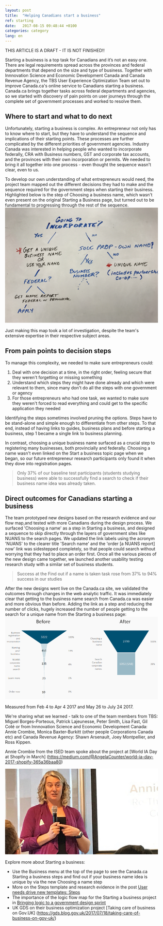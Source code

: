 ```yaml
---
layout: post
title:  "Helping Canadians start a business"
ref: starting
date:   2017-08-15 09:48:44 +0100
categories: category
lang: en
---
```


THIS ARTICLE IS A DRAFT - IT IS NOT FINISHED!!

Starting a business is a top task for Canadians and it’s not an easy one. There are legal requirements spread across the provinces and federal departments that depend on the size and type of business. Together with Innnovation Science and Economic Development Canada and Canada Revenue Agency, the TBS User Experience Optimization Team set out to improve Canada.ca's online service to Canadians starting a business. Canada.ca brings together tasks across federal departments and agencies, so we started with discovery of pain points on user journeys through the complete set of government processes and worked to resolve them.  

## Where to start and what to do next
Unfortunately, starting a business is complex. An entrepreneur not only has to know where to start, but they have to understand the sequence and implications of their starting points. These processes are further complicated by the different priorities of government agencies. Industry Canada was interested in helping people who wanted to incorporate federally, CRA with Business numbers, GST and corporate tax accounts, and the provinces with their own incorporation or permits. We needed to bring it all together into one process - even thought the sequence wasn't clear, even to us.

To develop our own understanding of what entrepreneurs would need, the project team mapped out the different decisions they had to make and the sequence required for the government steps when starting their business.  Highlighted below is the step of Choosing a business name, which wasn't even present on the original Starting a Business page, but turned out to be fundamental to progressing through the rest of the sequence. 
![Decisions and subsequent steps to name a business](/images/Naming_a_business_decisions.JPG  "Decision points to name a business")

Just making this map took a lot of investigation, despite the team's extensive expertise in their respective subject areas. 

## From pain points to decision steps

To manage this complexity, we needed to make sure entrepreneurs could:
1. Deal with one decision at a time, in the right order, feeling secure that they weren't forgetting or missing something 
2. Understand which steps they might have done already and which were relevant to them, since many don't do all the steps with one government or agency
3. For those entrepreneurs who had one task, we wanted to make sure they weren't forced to read everything and could get to the specific application they needed

Identifying the steps sometimes involved pruning the options. Steps have to be stand-alone and simple enough to differentiate from other steps. To that end, instead of having links to guides, business plans and before starting a business, step 1 became a single link to business planning. 

In contrast, choosing a unique business name surfaced as a crucial step to registering many businesses, both provincially and federally. Choosing a name wasn't even linked on the Start a business topic page when we began, so our future entrepreneur research participants only found it when they dove into registration pages. 
>Only 37% of our baseline test participants (students studying business) were able to successfully find a search to check if their business name idea was already taken. 

## Direct outcomes for Canadians starting a business

The team prototyped new designs based on the research evidence and our flow map,and tested with more Canadians during the design process. We surfaced 'Choosing a name' as a step in Starting a business, and designed a sequence to skip directly through the layers of government sites like NUANS to the search pages. We updated the link labels using the acronym 'NUANS' to the clearer title 'Search name' and the 'order [a NUANS report] now' link was sidestepped completely, so that people could search without worrying that they had to place an order first. Once all the various pieces of the new design came together, we launched another usability testing research study with a similar set of business students. 
>Success at the Find out if a name is taken task rose from 37% to 94% success in our studies 

After the new designs went live on the Canada.ca site, we validated the outcomes through changes in the web analytic traffic.  It was immediately clear that getting to the business name search from Canada.ca was easier and more obvious than before. Adding the link as a step and reducing the number of clicks,  hugely increased the number of people getting to the search for a unique name from the Starting a business page:
![Naming a business conversion funnel from Canada.ca](/images/Naming_a_business_funnel_938x501.png  "Change in traffic to name search from Canada.ca")

Measured from Feb 4 to Apr 4 2017 and May 26 to July 24 2017.

We're sharing what we learned - talk to one of the team members from TBS: Miguel Borges-Porteous, Patrick Lajeunesse, Peter Smith, Lisa Fast, Gil Coté or from Innnovation Science and Economic Development Canada:  Annie Crombie, Monica Baxter-Burkitt (other people Corporations Canada etc) and Canada Revenue Agency: Shawn Arsenault, Joey Montpellier, and Ross Kippen. 

Annie Crombie from the ISED team spoke about the project at [World IA Day at Shopify in March] (https://medium.com/@AngelaCounter/world-ia-day-2017-shopify-365a36baa80)

![Annie speaking at World IA Day 2017](/images/AnnieWorldIADay_794x443.jpg "World IA Day")

Explore more about Starting a business: 
* Use the Business menu at the top of the page to see the Canada.ca Starting a business steps and find out if your business name idea is unique by via the new Choosing a name step 
* More on the Steps template and research evidence in the post [User needs drive new templates: Steps](https://canada-ca.github.io/category/2017/08/09/evidence-based-template-designs.html)
* The importance of the logic flow map for the Starting a business project in [Bringing logic to a government design sprint](https://www.linkedin.com/pulse/bringing-logic-government-design-sprint-lisa-fast)
* UK GDS on their business optimization project [Taking care of business on Gov.UK] (https://gds.blog.gov.uk/2017/07/18/taking-care-of-business-on-gov-uk/)



